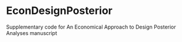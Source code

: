 # EconDesignPosterior
Supplementary code for An Economical Approach to Design Posterior Analyses manuscript 
